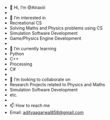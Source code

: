 - 👋 Hi, I’m @Atraxiii
- 
- 👀 I’m interested in 
- Recreational CS
- Solving Maths and Physics problems using CS
- Simulation Software Development
- Game/Physics Engine Development
- 
- 🌱 I’m currently learning 
- Python
- C++
- Processing
- C#
- 
- 💞️ I’m looking to collaborate on 
- Research Projects related to Physics and Maths
- Simulation Software Development
- etc.
- 
- 📫 How to reach me 
- Email: adityaagarwal858@gmail.com

<!---
Atraxiii/Atraxiii is a ✨ special ✨ repository because its `README.md` (this file) appears on your GitHub profile.
You can click the Preview link to take a look at your changes.
--->

